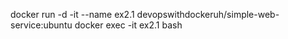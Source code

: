 docker run -d -it --name ex2.1 devopswithdockeruh/simple-web-service:ubuntu
docker exec -it ex2.1 bash
